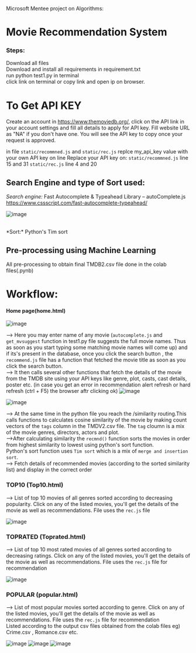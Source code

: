 Microsoft Mentee project on Algorithms:
# Movie Recommendation System

### Steps:<br>
Download all files<br>
Download and install all requirements in requirement.txt<br>
run python test1.py in terminal<br>
click link on terminal or copy link and open ip on browser.

# To Get API KEY
Create an account in https://www.themoviedb.org/, click on the API link in your account settings and fill all  details to apply for API key. Fill website URL as "NA" if you don't have one. You will see the API key to copy once your request is approved.

in file `static/recommned.js` and `static/rec.js` replce my_api_key value with your own API key on line 
Replace your API key on:
`static/recommned.js` line 15 and 31
`static/rec.js` line 4 and 20

## Search Engine and type of Sort used:<br>
*Search engine:* Fast Autocomplete & Typeahead Library – autoComplete.js
https://www.cssscript.com/fast-autocomplete-typeahead/

![image](https://user-images.githubusercontent.com/70155541/169867952-1490cc3e-17be-4c6f-98f5-be87d91a9141.png)


<br>
*Sort:* Python's Tim sort <br>

## Pre-processing using Machine Learning <br>
All pre-processing to obtain final TMDB2.csv file done in the colab files(.pynb)

# Workflow:

#### Home page(home.html)

![image](https://user-images.githubusercontent.com/70155541/169860918-686f9837-7f28-4e19-88db-13a3ce67261f.png)

--> Here you may enter name of any movie (`autocomplete.js` and `get_mvsuggest` function in test1.py file suggests the full movie names. Thus as soon as you start typing some matching movie names will come up) and if its's present in the database, once you click the search button , the `recommend.js` file has a function that fetched the movie title as soon as you click the search button. <br>
--> It then calls several other functions that fetch the details of the movie from the TMDB site using your API keys like genre, plot, casts, cast details, poster etc.
(in case you get an error in recommendation alert refresh or hard refresh (ctrl + F5) the browser aftr clicking ok)
![image](https://user-images.githubusercontent.com/70155541/169867567-f21a2d2d-3a46-4ea9-8833-e267157b75af.png)

![image](https://user-images.githubusercontent.com/70155541/169867632-883d948c-ebd2-46f7-b6de-6ef1e47db868.png)

--> At the same time in the python file you reach the /similarity routing.This calls functions to calculates cosine similarity of the movie by making count vectors of the `tags` column in the TMDV2.csv file. The `tag` cloumn is a mix of the movie genres, directors, actors and plot. <br>
-->After calculating similarity the `recmnd()` function sorts the movies in order from highest similarity to lowest using python's sort function.<br> Python's sort function uses `Tim sort` which is a mix of `merge and insertion sort`.<br>
--> Fetch details of recommended movies (according to the sorted similarity list) and display in the correct order


###  TOP10 (Top10.html) <br>
--> List of top 10 movies of all genres sorted according to decreasing popularity. Click on any of the listed movies, you'll get the details of the movie as well as recommendations. File uses the `rec.js` file

![image](https://user-images.githubusercontent.com/70155541/169868160-215cb660-15e6-4caa-a20d-d997af3edf5d.png)


###  TOPRATED (Toprated.html) <br>
--> List of top 10 most rated movies of all genres sorted according to decreasing ratings. Click on any of the listed movies, you'll get the details of the movie as well as recommendations. File uses the `rec.js` file for recommendation

![image](https://user-images.githubusercontent.com/70155541/169868578-0412e0a9-21bc-49e3-8394-11982d56bb8d.png)

###  POPULAR (popular.html) <br>
--> List of most popular movies sorted according to genre. Click on any of the listed movies, you'll get the details of the movie as well as recommendations. File uses the `rec.js` file for recommendation<br>
Listed according to the output csv files obtained from the colab files eg) Crime.csv , Romance.csv etc.

![image](https://user-images.githubusercontent.com/70155541/169868626-a29b84bc-1637-4d2f-a465-b991c1eb0494.png)
![image](https://user-images.githubusercontent.com/70155541/169868700-bfa948c4-bf7e-40d3-ab3c-fac0c1c73cb3.png)
![image](https://user-images.githubusercontent.com/70155541/169868756-87f8079e-6bb5-4505-928f-bf4b900cdc5f.png)


